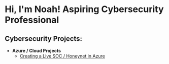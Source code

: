 <h1>Hi, I'm Noah! Aspiring Cybersecurity Professional</h1>

<h2>Cybersecurity Projects:</h2>

- <b>Azure / Cloud Projects </b>
  - [Creating a Live SOC / Honeynet in Azure](https://github.com/noland096%20(Noah)https://github.com/noland096/Azure-Cloud-SOC.)



